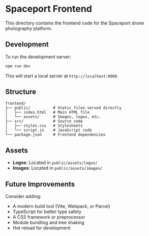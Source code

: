 # Spaceport Frontend

This directory contains the frontend code for the Spaceport drone photography platform.

## Development

To run the development server:

```bash
npm run dev
```

This will start a local server at `http://localhost:8000`.

## Structure

```
frontend/
├── public/          # Static files served directly
│   ├── index.html   # Main HTML file
│   └── assets/      # Images, logos, etc.
├── src/             # Source code
│   ├── styles.css   # Stylesheets
│   └── script.js    # JavaScript code
└── package.json     # Frontend dependencies
```

## Assets

- **Logos**: Located in `public/assets/logos/`
- **Images**: Located in `public/assets/images/`

## Future Improvements

Consider adding:
- A modern build tool (Vite, Webpack, or Parcel)
- TypeScript for better type safety
- A CSS framework or preprocessor
- Module bundling and tree shaking
- Hot reload for development 